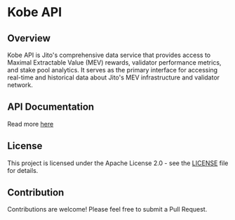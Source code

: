 # Kobe API

## Overview

Kobe API is Jito's comprehensive data service that provides access to Maximal Extractable Value (MEV) rewards, validator performance metrics, and stake pool analytics.
It serves as the primary interface for accessing real-time and historical data about Jito's MEV infrastructure and validator network.

## API Documentation 

Read more [here](https://www.jito.network/docs/jitosol/jitosol-liquid-staking/for-developers/mev-and-staker-rewards-api-info/#mev-rewards-api-documentation)

## License

This project is licensed under the Apache License 2.0 - see the [LICENSE](../LICENSE) file for details.

## Contribution

Contributions are welcome! Please feel free to submit a Pull Request.

